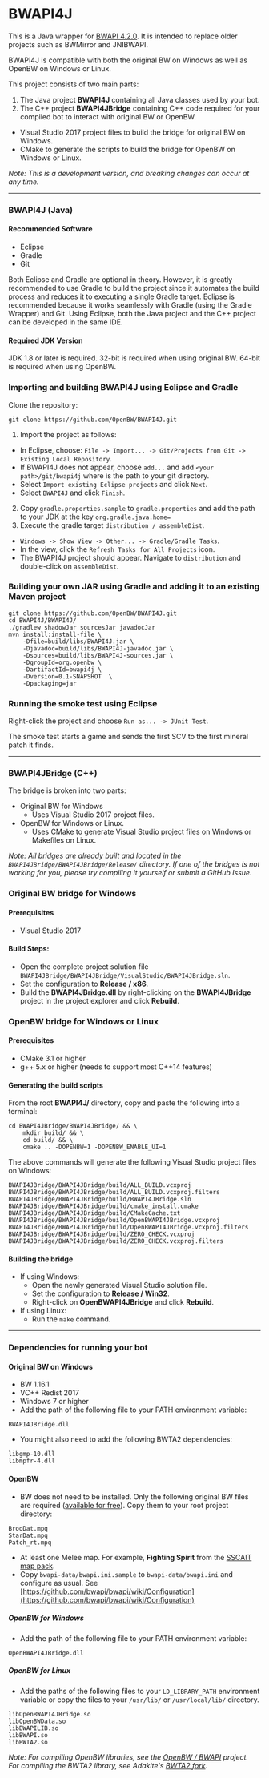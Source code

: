 # BWAPI4J

This is a Java wrapper for [BWAPI 4.2.0](https://github.com/bwapi/bwapi/).
It is intended to replace older projects such as BWMirror and JNIBWAPI.

BWAPI4J is compatible with both the original BW on Windows as well as OpenBW on Windows or Linux.

This project consists of two main parts:

1. The Java project **BWAPI4J** containing all Java classes used by your bot.
2. The C++ project **BWAPI4JBridge** containing C++ code required for your compiled bot to interact with original BW or OpenBW.
  * Visual Studio 2017 project files to build the bridge for original BW on Windows.
  * CMake to generate the scripts to build the bridge for OpenBW on Windows or Linux.

*Note: This is a development version, and breaking changes can occur at any time.*

---

### BWAPI4J (Java)

#### Recommended Software

* Eclipse
* Gradle
* Git

Both Eclipse and Gradle are optional in theory. However, it is greatly recommended to use Gradle to build the project since it automates the build process and reduces it to executing a single Gradle target.
Eclipse is recommended because it works seamlessly with Gradle (using the Gradle Wrapper) and Git. Using Eclipse, both the Java project and the C++ project can be developed in the same IDE.

#### Required JDK Version

JDK 1.8 or later is required. 32-bit is required when using original BW. 64-bit is required when using OpenBW.

### Importing and building BWAPI4J using Eclipse and Gradle

Clone the repository:
````
git clone https://github.com/OpenBW/BWAPI4J.git
````

1. Import the project as follows:
  * In Eclipse, choose: `File -> Import... -> Git/Projects from Git -> Existing Local Repository`.
  * If BWAPI4J does not appear, choose `add...` and add `<your path>/git/bwapi4j` where <your path> is the path to your git directory.
  * Select `Import existing Eclipse projects` and click `Next`.
  * Select `BWAPI4J` and click `Finish`.
2. Copy `gradle.properties.sample` to `gradle.properties` and add the path to your JDK at the key `org.gradle.java.home=`
3. Execute the gradle target `distribution / assembleDist`.
  * `Windows -> Show View -> Other... -> Gradle/Gradle Tasks`.
  * In the view, click the `Refresh Tasks for All Projects` icon.
  * The BWAPI4J project should appear. Navigate to `distribution` and double-click on `assembleDist`.

### Building your own JAR using Gradle and adding it to an existing Maven project

````
git clone https://github.com/OpenBW/BWAPI4J.git
cd BWAPI4J/BWAPI4J/
./gradlew shadowJar sourcesJar javadocJar
mvn install:install-file \
    -Dfile=build/libs/BWAPI4J.jar \
    -Djavadoc=build/libs/BWAPI4J-javadoc.jar \
    -Dsources=build/libs/BWAPI4J-sources.jar \
    -DgroupId=org.openbw \
    -DartifactId=bwapi4j \
    -Dversion=0.1-SNAPSHOT  \
    -Dpackaging=jar
````

### Running the smoke test using Eclipse

Right-click the project and choose `Run as... -> JUnit Test`.

The smoke test starts a game and sends the first SCV to the first mineral patch it finds.

---

### BWAPI4JBridge (C++)

The bridge is broken into two parts:
- Original BW for Windows
  * Uses Visual Studio 2017 project files.
- OpenBW for Windows or Linux.
  * Uses CMake to generate Visual Studio project files on Windows or Makefiles on Linux.

*Note: All bridges are already built and located in the `BWAPI4JBridge/BWAPI4JBridge/Release/` directory. If one of the bridges is not working for you, please try compiling it yourself or submit a GitHub Issue.*

### Original BW bridge for Windows

#### Prerequisites
- Visual Studio 2017

#### Build Steps:
- Open the complete project solution file `BWAPI4JBridge/BWAPI4JBridge/VisualStudio/BWAPI4JBridge.sln`.
- Set the configuration to **Release / x86**.
- Build the **BWAPI4JBridge.dll** by right-clicking on the **BWAPI4JBridge** project in the project explorer and click **Rebuild**.

### OpenBW bridge for Windows or Linux

#### Prerequisites

- CMake 3.1 or higher
- g++ 5.x or higher (needs to support most C++14 features)

#### Generating the build scripts

From the root **BWAPI4J/** directory, copy and paste the following into a terminal:
````
cd BWAPI4JBridge/BWAPI4JBridge/ && \
    mkdir build/ && \
    cd build/ && \
    cmake .. -DOPENBW=1 -DOPENBW_ENABLE_UI=1
````
The above commands will generate the following Visual Studio project files on Windows:
````
BWAPI4JBridge/BWAPI4JBridge/build/ALL_BUILD.vcxproj
BWAPI4JBridge/BWAPI4JBridge/build/ALL_BUILD.vcxproj.filters
BWAPI4JBridge/BWAPI4JBridge/build/BWAPI4JBridge.sln
BWAPI4JBridge/BWAPI4JBridge/build/cmake_install.cmake
BWAPI4JBridge/BWAPI4JBridge/build/CMakeCache.txt
BWAPI4JBridge/BWAPI4JBridge/build/OpenBWAPI4JBridge.vcxproj
BWAPI4JBridge/BWAPI4JBridge/build/OpenBWAPI4JBridge.vcxproj.filters
BWAPI4JBridge/BWAPI4JBridge/build/ZERO_CHECK.vcxproj
BWAPI4JBridge/BWAPI4JBridge/build/ZERO_CHECK.vcxproj.filters
````

#### Building the bridge

* If using Windows:
  * Open the newly generated Visual Studio solution file.
  * Set the configuration to **Release / Win32**.
  * Right-click on **OpenBWAPI4JBridge** and click **Rebuild**.
* If using Linux:
  * Run the `make` command.

---

### Dependencies for running your bot

#### Original BW on Windows

* BW 1.16.1
* VC++ Redist 2017
* Windows 7 or higher
* Add the path of the following file to your PATH environment variable:
````
BWAPI4JBridge.dll
````
* You might also need to add the following BWTA2 dependencies:
````
libgmp-10.dll
libmpfr-4.dll
````

#### OpenBW

- BW does not need to be installed. Only the following original BW files are required ([available for free](https://www.battle.net/download/getInstallerForGame?os=win&locale=enUS&version=LIVE&gameProgram=STARCRAFT)). Copy them to your root project directory:
````
BrooDat.mpq
StarDat.mpq
Patch_rt.mpq
````
- At least one Melee map. For example, **Fighting Spirit** from the [SSCAIT map pack](https://sscaitournament.com/files/sscai_map_pack.zip).
- Copy `bwapi-data/bwapi.ini.sample` to `bwapi-data/bwapi.ini` and configure as usual. See [https://github.com/bwapi/bwapi/wiki/Configuration](https://github.com/bwapi/bwapi/wiki/Configuration)

##### OpenBW for Windows

* Add the path of the following file to your PATH environment variable:
````
OpenBWAPI4JBridge.dll
````

##### OpenBW for Linux

* Add the paths of the following files to your `LD_LIBRARY_PATH` environment variable or copy the files to your `/usr/lib/` or `/usr/local/lib/` directory.
````
libOpenBWAPI4JBridge.so
libOpenBWData.so
libBWAPILIB.so
libBWAPI.so
libBWTA2.so
````
*Note: For compiling OpenBW libraries, see the [OpenBW / BWAPI](https://github.com/openbw/bwapi) project. For compiling the BWTA2 library, see Adakite's [BWTA2 fork](https://github.com/adakitesystems/bwta2).*

<!--
#### Bridge: OpenBW on Windows and/or Linux

##### Prerequisites:

- Eclipse is optional. However, it is recommended, since it allows to develop both the Java project and the C++ project within the same IDE. Ensure Eclipse CDT installed.
- Visual Studio 2017 (on Windows).
- g++ compiler supporting C++14 (on Linux).
- CMake -->

<!-- You can choose to build the bridge using one of the two following ways: -->

<!-- #### 1. Building with Eclipse:
Import and build the project as follows:
  * In eclipse, choose: `File -> Import... -> Git/Projects from Git -> Existing Local Repository`.
  * If BWAPI4J does not appear, choose `add...` and add `<your path>/git/bwapi4j` where <your path> is the path to your git directory.
  * Select `Import existing Eclipse projects` and click `Next`.
  * Select `BWAPI4JBridge` and click `Finish`.
  * Add `<path to JDK>/include` and `<path to JDK>/include/linux` to the include section under `Project -> Properties -> C/C++ Build -> Settings -> Tool Settings -> GCC C++ Compiler -> Includes`
  * Click the `Build release` icon in the Eclipse menubar. -->
